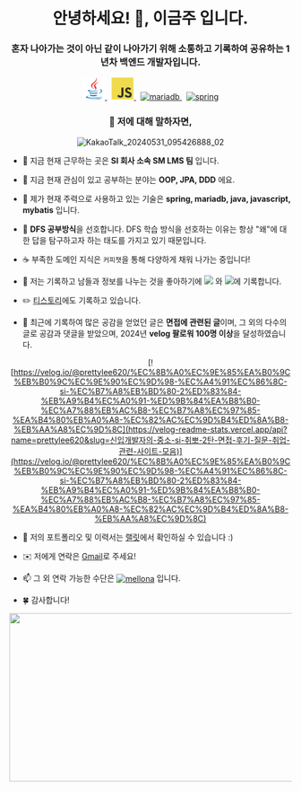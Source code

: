 <h1 align="center">  안녕하세요! 👋, 이금주 입니다.</h1>
<h3 align="center">혼자 나아가는 것이 아닌 같이 나아가기 위해 소통하고 기록하여 공유하는 1년차 백엔드 개발자입니다. </h3>
<p align="center"> <a href="https://www.java.com" target="_blank" rel="noreferrer"> <img src="https://raw.githubusercontent.com/devicons/devicon/master/icons/java/java-original.svg" alt="java" width="40" height="40"/> </a> &nbsp; <a href="https://developer.mozilla.org/en-US/docs/Web/JavaScript" target="_blank" rel="noreferrer"> <img src="https://raw.githubusercontent.com/devicons/devicon/master/icons/javascript/javascript-original.svg" alt="javascript" width="40" height="40"/> </a> &nbsp; <a href="https://mariadb.org/" target="_blank" rel="noreferrer"> <img src="https://www.vectorlogo.zone/logos/mariadb/mariadb-icon.svg" alt="mariadb" width="40" height="40"/> </a> &nbsp; <a href="https://spring.io/" target="_blank" rel="noreferrer"> <img src="https://www.vectorlogo.zone/logos/springio/springio-icon.svg" alt="spring" width="40" height="40"/> </a> </p>

<h3 align="center">  🐇 저에 대해 말하자면, </h3>
<p align ="center"> <img src="https://github.com/user-attachments/assets/79379010-591b-4608-8fa7-ec1fec6d8840" alt="KakaoTalk_20240531_095426888_02" width="300"> </p>

- 🔭 지금 현재 근무하는 곳은 **SI 회사 소속 SM LMS 팀** 입니다.

- 🌱 지금 현재 관심이 있고 공부하는 분야는 **OOP, JPA, DDD** 에요.

- 💬 제가 현재 주력으로 사용하고 있는 기술은 **spring, mariadb, java, javascript, mybatis** 입니다.

- 📑 **DFS 공부방식**을 선호합니다. DFS 학습 방식을 선호하는 이유는 항상 "왜"에 대한 답을 탐구하고자 하는 태도를 가지고 있기 때문입니다.

- ☕ 부족한 도메인 지식은 `커피챗`을 통해 다양하게 채워 나가는 중입니다!

- 📝 저는 기록하고 남들과 정보를 나누는 것을 좋아하기에 <a href="https://velog.io/@prettylee620"><img src="https://img.shields.io/badge/Velog-20C997?style=flat-square&logo=Velog&logoColor=white&https://velog.io/@prettylee620" /></a> 와  <a href="https://mellona.oopy.io/"><img src="https://img.shields.io/badge/Notion-000000?style=flat-square&logo=Notion&logoColor=white"></a>에 기록합니다.

- ✏️ [티스토리](https://geumjulee.tistory.com/)에도 기록하고 있습니다.

- 📌 최근에 기록하여 많은 공감을 얻었던 글은 **면접에 관련된 글**이며, 그 외의 다수의 글로 공감과 댓글을 받았으며, 2024년 **velog 팔로워 100명 이상**을 달성하였습니다.

<div align="center"> 
 
[![https://velog.io/@prettylee620/%EC%8B%A0%EC%9E%85%EA%B0%9C%EB%B0%9C%EC%9E%90%EC%9D%98-%EC%A4%91%EC%86%8C-si-%EC%B7%A8%EB%BD%80-2%ED%83%84-%EB%A9%B4%EC%A0%91-%ED%9B%84%EA%B8%B0-%EC%A7%88%EB%AC%B8-%EC%B7%A8%EC%97%85-%EA%B4%80%EB%A0%A8-%EC%82%AC%EC%9D%B4%ED%8A%B8-%EB%AA%A8%EC%9D%8C](https://velog-readme-stats.vercel.app/api?name=prettylee620&slug=신입개발자의-중소-si-취뽀-2탄-면접-후기-질문-취업-관련-사이트-모음)](https://velog.io/@prettylee620/%EC%8B%A0%EC%9E%85%EA%B0%9C%EB%B0%9C%EC%9E%90%EC%9D%98-%EC%A4%91%EC%86%8C-si-%EC%B7%A8%EB%BD%80-2%ED%83%84-%EB%A9%B4%EC%A0%91-%ED%9B%84%EA%B8%B0-%EC%A7%88%EB%AC%B8-%EC%B7%A8%EC%97%85-%EA%B4%80%EB%A0%A8-%EC%82%AC%EC%9D%B4%ED%8A%B8-%EB%AA%A8%EC%9D%8C) 
</div>

- 📄 저의 포트폴리오 및 이력서는 [랠릿](https://www.rallit.com/resumes/6107@prettylee620/%EC%9D%B4%EA%B8%88%EC%A3%BC(%EC%88%98%EC%A0%95%20%EC%A4%91))에서 확인하실 수 있습니다 :)

- ✉️ 저에게 연락은 [Gmail](prettylee620@gmail.com)로 주세요!

- 📫 그 외 연락 가능한 수단은 <a href="https://linkedin.com/in/mellona" target="blank"><img align="center" src="https://raw.githubusercontent.com/rahuldkjain/github-profile-readme-generator/master/src/images/icons/Social/linked-in-alt.svg" alt="mellona" height="15" width="40" /></a> 입니다.

- 🍀 감사합니다!


<!--<div style="display: flex;">
  <img src="https://github-readme-stats.vercel.app/api?username=GoldenPearls&show_icons=true&theme=radical" alt="Anurag's GitHub stats" 
       />
  <img src="https://github-readme-stats.vercel.app/api/top-langs/?username=GoldenPearls&layout=compact&theme=dark" alt="Top Langs" />--!>

 <div align="center"> 
<a href="https://github.com/devxb/gitanimals">
<img
  src="https://render.gitanimals.org/farms/GoldenPearls"
  width="600"
  height="300"
/>
</a>
</div>

